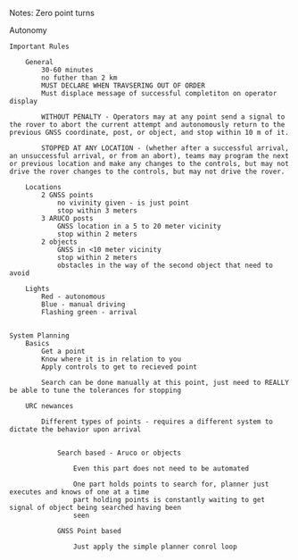 Notes:
    Zero point turns 
    

Autonomy

    Important Rules
        
        General
            30-60 minutes 
            no futher than 2 km 
            MUST DECLARE WHEN TRAVSERING OUT OF ORDER
            Must displace message of successful completiton on operator display

            WITHOUT PENALTY - Operators may at any point send a signal to the rover to abort the current attempt and autonomously return to the previous GNSS coordinate, post, or object, and stop within 10 m of it.

            STOPPED AT ANY LOCATION - (whether after a successful arrival, an unsuccessful arrival, or from an abort), teams may program the next or previous location and make any changes to the controls, but may not drive the rover changes to the controls, but may not drive the rover.
            
        Locations
            2 GNSS points
                no vivinity given - is just point
                stop within 3 meters
            3 ARUCO posts
                GNSS location in a 5 to 20 meter vicinity
                stop within 2 meters
            2 objects
                GNSS in <10 meter vicinity
                stop within 2 meters
                obstacles in the way of the second object that need to avoid 

        Lights
            Red - autonomous
            Blue - manual driving 
            Flashing green - arrival 
        
    
    System Planning 
        Basics
            Get a point
            Know where it is in relation to you
            Apply controls to get to recieved point

            Search can be done manually at this point, just need to REALLY be able to tune the tolerances for stopping

        URC newances
            
            Different types of points - requires a different system to dictate the behavior upon arrival
                
        
                Search based - Aruco or objects 
                    
                    Even this part does not need to be automated 
                    
                    One part holds points to search for, planner just executes and knows of one at a time
                    part holding points is constantly waiting to get signal of object being searched having been 
                    seen 
                
                GNSS Point based
                    
                    Just apply the simple planner conrol loop



                

